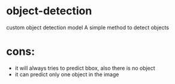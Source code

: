 # object-detection
custom object detection model
A simple method to detect objects
# cons:
* it will always tries to predict bbox, also there is no object
* it can predict only one object in the image
